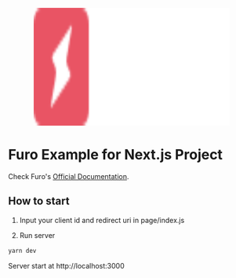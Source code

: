 <p align="center">
  <img src="./furo.svg" alt="Furo Logo" width="400" height="240">
</p>

# Furo Example for Next.js Project

Check Furo's [Official Documentation](https://docs.furo.one).

## How to start

1. Input your client id and redirect uri in page/index.js

2. Run server

```bash
yarn dev
```

Server start at http://localhost:3000
